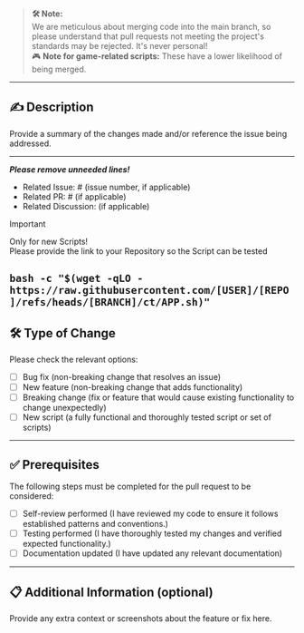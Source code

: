 > **🛠️ Note:**  
> We are meticulous about merging code into the main branch, so please understand that pull requests not meeting the project's standards may be rejected. It's never personal!  
> 🎮 **Note for game-related scripts:** These have a lower likelihood of being merged.

---

## ✍️ Description
Provide a summary of the changes made and/or reference the issue being addressed.

 

- - -
**_Please remove unneeded lines!_**
- Related Issue: # (issue number, if applicable)  
- Related PR: # (if applicable)  
- Related Discussion: []()(if applicable)  

>[!IMPORTANT]
> Only for new Scripts! <br>
>Please provide the link to your Repository so the Script can be tested

`bash -c "$(wget -qLO - https://raw.githubusercontent.com/[USER]/[REPO]/refs/heads/[BRANCH]/ct/APP.sh)"`
---

## 🛠️ Type of Change
Please check the relevant options:  
- [ ] Bug fix (non-breaking change that resolves an issue)  
- [ ] New feature (non-breaking change that adds functionality)  
- [ ] Breaking change (fix or feature that would cause existing functionality to change unexpectedly)  
- [ ] New script (a fully functional and thoroughly tested script or set of scripts)  

---

## ✅ Prerequisites
The following steps must be completed for the pull request to be considered:  
- [ ] Self-review performed (I have reviewed my code to ensure it follows established patterns and conventions.)  
- [ ] Testing performed (I have thoroughly tested my changes and verified expected functionality.)  
- [ ] Documentation updated (I have updated any relevant documentation)

---

## 📋 Additional Information (optional)
Provide any extra context or screenshots about the feature or fix here.  

